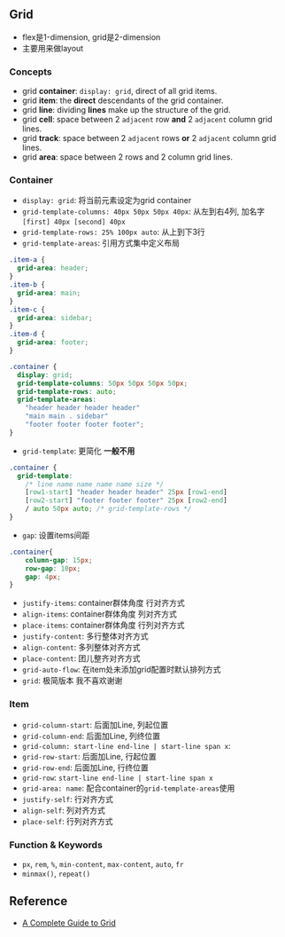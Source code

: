 ## Grid
- flex是1-dimension, grid是2-dimension
- 主要用来做layout

### Concepts
- grid **container**: `display: grid`, direct of all grid items.
- grid **item**: the **direct** descendants of the grid container.
- grid **line**: dividing **lines** make up the structure of the grid.
- grid **cell**: space between 2 `adjacent` row **and** 2 `adjacent` column grid lines.
- grid **track**: space between 2 `adjacent` rows **or** 2 `adjacent` column grid lines.
- grid **area**: space between 2 rows and 2 column grid lines.

### Container
- `display: grid`: 将当前元素设定为grid container
- `grid-template-columns: 40px 50px 50px 40px`: 从左到右4列, 加名字`[first] 40px [second] 40px`
- `grid-template-rows: 25% 100px auto`: 从上到下3行
- `grid-template-areas`: 引用方式集中定义布局
```css
.item-a {
  grid-area: header;
}
.item-b {
  grid-area: main;
}
.item-c {
  grid-area: sidebar;
}
.item-d {
  grid-area: footer;
}

.container {
  display: grid;
  grid-template-columns: 50px 50px 50px 50px;
  grid-template-rows: auto;
  grid-template-areas: 
    "header header header header"
    "main main . sidebar"
    "footer footer footer footer";
}
```
- `grid-template`: 更简化 **一般不用**
```css
.container {
  grid-template:
    /* line name name name name size */
    [row1-start] "header header header" 25px [row1-end]
    [row2-start] "footer footer footer" 25px [row2-end]
    / auto 50px auto; /* grid-template-rows */
}
```
- `gap`: 设置items间距
```css
.container{
    column-gap: 15px;
    row-gap: 10px;
    gap: 4px;
}
```
- `justify-items`: container群体角度 行对齐方式
- `align-items`: container群体角度 列对齐方式
- `place-items`: container群体角度 行列对齐方式
- `justify-content`: 多行整体对齐方式
- `align-content`: 多列整体对齐方式
- `place-content`: 团儿整齐对齐方式
- `grid-auto-flow`: 在item处未添加grid配置时默认排列方式 <!-- TODO: 对dense的研究 -->
- `grid`: 极简版本 我不喜欢谢谢

### Item
- `grid-column-start`: 后面加Line, 列起位置
- `grid-column-end`: 后面加Line, 列终位置
- `grid-column: start-line end-line | start-line span x`: 
- `grid-row-start`: 后面加Line, 行起位置
- `grid-row-end`: 后面加Line, 行终位置
- `grid-row`: `start-line end-line | start-line span x`
- `grid-area: name`: 配合container的`grid-template-areas`使用
- `justify-self`: 行对齐方式
- `align-self`: 列对齐方式
- `place-self`: 行列对齐方式
  

### Function & Keywords
- `px`, `rem`, `%`, `min-content`, `max-content`, `auto`, `fr`
- `minmax()`, `repeat()`
  

## Reference
- [A Complete Guide to Grid](https://css-tricks.com/snippets/css/complete-guide-grid/#prop-display)